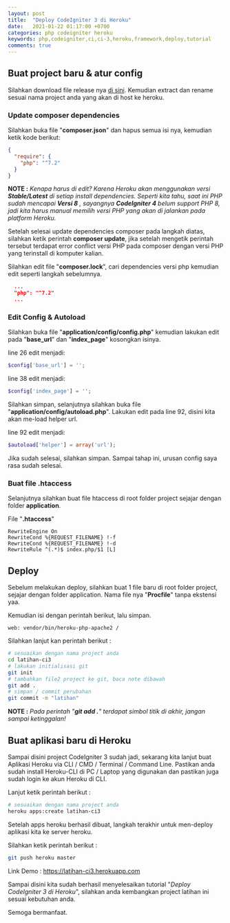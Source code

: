 ```yaml
---
layout: post
title:  "Deploy CodeIgniter 3 di Heroku"
date:   2021-01-22 01:17:00 +0700
categories: php codeigniter heroku
keywords: php,codeigniter,ci,ci-3,heroku,framework,deploy,tutorial
comments: true
---
```


## Buat project baru & atur config

Silahkan download file release nya <a href="https://api.github.com/repos/bcit-ci/CodeIgniter/zipball/3.1.11" target="_blank">di sini</a>. Kemudian extract dan rename sesuai nama project anda yang akan di host ke heroku.


### Update composer dependencies

Silahkan buka file "**composer.json**" dan hapus semua isi nya, kemudian ketik kode berikut:

```json
{
  "require": {
    "php": "^7.2"
  }
}
```

**NOTE :** _Kenapa harus di edit? Karena Heroku akan menggunakan versi **Stable/Latest** di setiap install dependencies. Seperti kita tahu, saat ini PHP sudah mencapai **Versi 8** , sayangnya **CodeIgniter 4** belum support PHP 8, jadi kita harus manual memilih versi PHP yang akan di jalankan pada platform Heroku._

Setelah selesai update dependencies composer pada langkah diatas, silahkan ketik perintah **composer update**, jika setelah mengetik perintah tersebut terdapat error conflict versi PHP pada composer dengan versi PHP yang terinstall di komputer kalian.

Silahkan edit file "**composer.lock**", cari dependencies versi php kemudian edit seperti langkah sebelumnya.

```json
  ...
  "php": "^7.2"
  ...
```

### Edit Config & Autoload

Silahkan buka file "**application/config/config.php**" kemudian lakukan edit pada "**base_url**" dan "**index_page**" kosongkan isinya.

line 26 edit menjadi:

```php
$config['base_url'] = '';
```

line 38 edit menjadi:

```php
$config['index_page'] = '';
```

Silahkan simpan, selanjutnya silahkan buka file "**application/config/autoload.php**". Lakukan edit pada line 92, disini kita akan me-load helper url.

line 92 edit menjadi:

```php
$autoload['helper'] = array('url');
```

Jika sudah selesai, silahkan simpan. Sampai tahap ini, urusan config saya rasa sudah selesai.


### Buat file .htaccess

Selanjutnya silahkan buat file htaccess di root folder project sejajar dengan folder **application**.

File "**.htaccess**"

```
RewriteEngine On
RewriteCond %{REQUEST_FILENAME} !-f
RewriteCond %{REQUEST_FILENAME} !-d
RewriteRule ^(.*)$ index.php/$1 [L]
```

## Deploy

Sebelum melakukan deploy, silahkan buat 1 file baru di root folder project, sejajar dengan folder application. Nama file nya "**Procfile**" tanpa ekstensi yaa.

Kemudian isi dengan perintah berikut, lalu simpan.

```
web: vendor/bin/heroku-php-apache2 /
```

Silahkan lanjut kan perintah berikut :

```bash
# sesuaikan dengan nama project anda
cd latihan-ci3
# lakukan initialisasi git
git init
# tambahkan file2 project ke git, baca note dibawah
git add .
# simpan / commit perubahan
git commit -m "latihan"
```

**NOTE :** _Pada perintah "**git add .**" terdapat simbol titik di akhir, jangan sampai ketinggalan!_

## Buat aplikasi baru di Heroku

Sampai disini project CodeIgniter 3 sudah jadi, sekarang kita lanjut buat Aplikasi Heroku via CLI / CMD / Terminal / Command Line. Pastikan anda sudah install Heroku-CLI di PC / Laptop yang digunakan dan pastikan juga sudah login ke akun Heroku di CLI.

Lanjut ketik perintah berikut :

```bash
# sesuaikan dengan nama project anda
heroku apps:create latihan-ci3
```

Setelah apps heroku berhasil dibuat, langkah terakhir untuk men-deploy aplikasi kita ke server heroku.

Silahkan ketik perintah berikut :

```bash
git push heroku master
```

Link Demo : <a href="https://latihan-ci3.herokuapp.com" target="_blank">https://latihan-ci3.herokuapp.com</a>

Sampai disini kita sudah berhasil menyelesaikan tutorial "_Deploy CodeIgniter 3 di Heroku_", silahkan anda kembangkan project latihan ini sesuai kebutuhan anda.

Semoga bermanfaat.